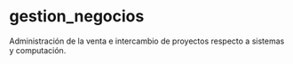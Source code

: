 gestion_negocios
================

Administración de la venta e intercambio de proyectos respecto a sistemas y computación.
